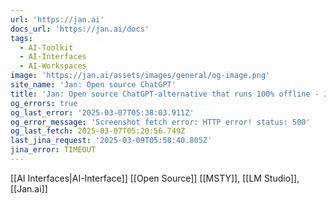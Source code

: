 ```yaml
---
url: 'https://jan.ai'
docs_url: 'https://jan.ai/docs'
tags:
  - AI-Toolkit
  - AI-Interfaces
  - AI-Workspaces
image: 'https://jan.ai/assets/images/general/og-image.png'
site_name: 'Jan: Open source ChatGPT'
title: 'Jan: Open source ChatGPT-alternative that runs 100% offline - Jan'
og_errors: true
og_last_error: '2025-03-07T05:38:03.911Z'
og_error_message: 'Screenshot fetch error: HTTP error! status: 500'
og_last_fetch: 2025-03-07T05:20:56.749Z
last_jina_request: '2025-03-09T05:58:40.805Z'
jina_error: TIMEOUT
---
```

[[AI Interfaces|AI-Interface]] [[Open Source]]
[[MSTY]], [[LM Studio]], [[Jan.ai]]
